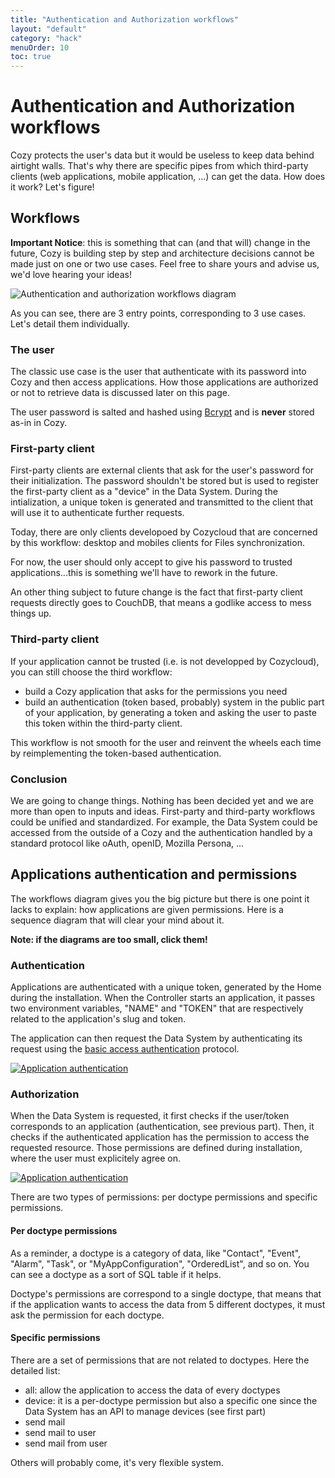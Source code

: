 ```yaml
---
title: "Authentication and Authorization workflows"
layout: "default"
category: "hack"
menuOrder: 10
toc: true
---
```


# Authentication and Authorization workflows

Cozy protects the user's data but it would be useless to keep data behind airtight walls. That's why there are specific pipes from which third-party clients (web applications, mobile application, ...) can get the data. How does it work? Let's figure!


## Workflows
**Important Notice**: this is something that can (and that will) change in the future, Cozy is building step by step and architecture decisions cannot be made just on one or two use cases. Feel free to share yours and advise us, we'd love hearing your ideas!

![Authentication and authorization workflows diagram](/assets/images/authentication-workflows.svg)

As you can see, there are 3 entry points, corresponding to 3 use cases. Let's detail them individually.

### The user
The classic use case is the user that authenticate with its password into Cozy and then access applications. How those applications are authorized or not to retrieve data is discussed later on this page.

The user password is salted and hashed using [Bcrypt](http://en.wikipedia.org/wiki/Bcrypt) and is **never** stored as-in in Cozy.

### First-party client
First-party clients are external clients that ask for the user's password for their initialization. The password shouldn't be stored but is used to register the first-party client as a "device" in the Data System. During the intialization, a unique token is generated and transmitted to the client that will use it to authenticate further requests.

Today, there are only clients developoed by Cozycloud that are concerned by this workflow: desktop and mobiles clients for Files synchronization.

For now, the user should only accept to give his password to trusted applications...this is something we'll have to rework in the future.

An other thing subject to future change is the fact that first-party client requests directly goes to CouchDB, that means a godlike access to mess things up.


### Third-party client
If your application cannot be trusted (i.e. is not developped by Cozycloud), you can still choose the third workflow:
* build a Cozy application that asks for the permissions you need
* build an authentication (token based, probably) system in the public part of your application, by generating a token and asking the user to paste this token within the third-party client.

This workflow is not smooth for the user and reinvent the wheels each time by reimplementing the token-based authentication.


### Conclusion
We are going to change things. Nothing has been decided yet and we are more than open to inputs and ideas. First-party and third-party workflows could be unified and standardized. For example, the Data System could be accessed from the outside of a Cozy and the authentication handled by a standard protocol like oAuth, openID, Mozilla Persona, ...


## Applications authentication and permissions
The workflows diagram gives you the big picture but there is one point it lacks to explain: how applications are given permissions. Here is a sequence diagram that will clear your mind about it.

**Note: if the diagrams are too small, click them!**

### Authentication
Applications are authenticated with a unique token, generated by the Home during the installation.
When the Controller starts an application, it passes two environment variables, "NAME" and "TOKEN" that are respectively related to the application's slug and token.

The application can then request the Data System by authenticating its request using the [basic access authentication](http://en.wikipedia.org/wiki/Basic_access_authentication) protocol.

[![Application authentication](/assets/images/app-authentication.png)](/assets/images/app-authentication.png)

### Authorization
When the Data System is requested, it first checks if the user/token corresponds to an application (authentication, see previous part).
Then, it checks if the authenticated application has the permission to access the requested resource.
Those permissions are defined during installation, where the user must explicitely agree on.

[![Application authentication](/assets/images/app-authorization.png)](/assets/images/app-authentication.png)

There are two types of permissions: per doctype permissions and specific permissions.

#### Per doctype permissions
As a reminder, a doctype is a category of data, like "Contact", "Event", "Alarm", "Task", or "MyAppConfiguration", "OrderedList", and so on. You can see a doctype as a sort of SQL table if it helps.

Doctype's permissions are correspond to a single doctype, that means that if the application wants to access the data from 5 different doctypes, it must ask the permission for each doctype.

#### Specific permissions
There are a set of permissions that are not related to doctypes. Here the detailed list:
* all: allow the application to access the data of every doctypes
* device: it is a per-doctype permission but also a specific one since the Data System has an API to manage devices (see first part)
* send mail
* send mail to user
* send mail from user

Others will probably come, it's very flexible system.
